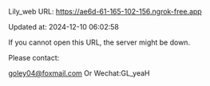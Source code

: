 Lily_web URL: https://ae6d-61-165-102-156.ngrok-free.app

Updated at: 2024-12-10 06:02:58

If you cannot open this URL, the server might be down.

Please contact: 

goley04@foxmail.com Or Wechat:GL_yeaH